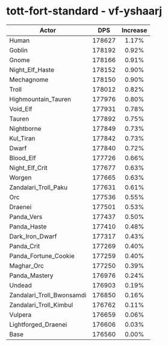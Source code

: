 # tott-fort-standard - vf-yshaarj
| Actor | DPS | Increase |
|---|:---:|:---:|
|Human|178627|1.17%|
|Goblin|178192|0.92%|
|Gnome|178166|0.91%|
|Night_Elf_Haste|178152|0.90%|
|Mechagnome|178150|0.90%|
|Troll|178012|0.82%|
|Highmountain_Tauren|177976|0.80%|
|Void_Elf|177931|0.78%|
|Tauren|177892|0.75%|
|Nightborne|177849|0.73%|
|Kul_Tiran|177842|0.73%|
|Dwarf|177840|0.72%|
|Blood_Elf|177726|0.66%|
|Night_Elf_Crit|177677|0.63%|
|Worgen|177665|0.63%|
|Zandalari_Troll_Paku|177631|0.61%|
|Orc|177536|0.55%|
|Draenei|177501|0.53%|
|Panda_Vers|177437|0.50%|
|Panda_Haste|177410|0.48%|
|Dark_Iron_Dwarf|177317|0.43%|
|Panda_Crit|177269|0.40%|
|Panda_Fortune_Cookie|177259|0.40%|
|Maghar_Orc|177250|0.39%|
|Panda_Mastery|176976|0.24%|
|Undead|176903|0.19%|
|Zandalari_Troll_Bwonsamdi|176850|0.16%|
|Zandalari_Troll_Kimbul|176762|0.11%|
|Vulpera|176659|0.06%|
|Lightforged_Draenei|176606|0.03%|
|Base|176560|0.00%|

